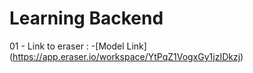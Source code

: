 # Learning Backend

01 - Link to eraser :
-[Model Link] (https://app.eraser.io/workspace/YtPqZ1VogxGy1jzIDkzj)